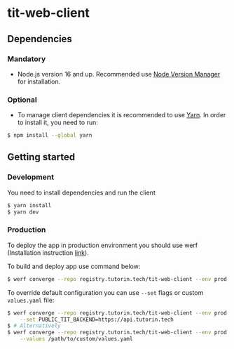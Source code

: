 # tit-web-client

## Dependencies

### Mandatory

- Node.js version 16 and up. Recommended use [Node Version Manager](https://github.com/nvm-sh/nvm) for installation.

### Optional

- To manage client dependencies it is recommended to use [Yarn](https://yarnpkg.com). In order to install it, you need to run:

```bash
$ npm install --global yarn
```

## Getting started

### Development

You need to install dependencies and run the client

```bash
$ yarn install
$ yarn dev
```

### Production

To deploy the app in production environment you should use werf
(Installation instruction [link](https://werf.io/documentation/v1.2/#installing-werf)).

To build and deploy app use command below:
```bash
$ werf converge --repo registry.tutorin.tech/tit-web-client --env prod
```

To override default configuration you can use `--set` flags or custom `values.yaml` file:
```bash
$ werf converge --repo registry.tutorin.tech/tit-web-client --env prod \
    --set PUBLIC_TIT_BACKEND=https://api.tutorin.tech
$ # Alternatively
$ werf converge --repo registry.tutorin.tech/tit-web-client --env prod \
    --values /path/to/custom/values.yaml
```
